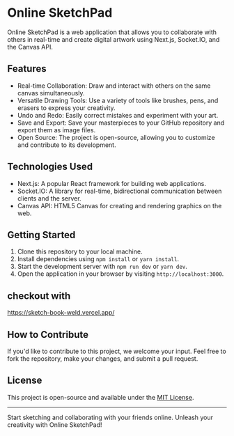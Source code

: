 # Online SketchPad

Online SketchPad is a web application that allows you to collaborate with others in real-time and create digital artwork using Next.js, Socket.IO, and the Canvas API.

## Features

- Real-time Collaboration: Draw and interact with others on the same canvas simultaneously.
- Versatile Drawing Tools: Use a variety of tools like brushes, pens, and erasers to express your creativity.
- Undo and Redo: Easily correct mistakes and experiment with your art.
- Save and Export: Save your masterpieces to your GitHub repository and export them as image files.
- Open Source: The project is open-source, allowing you to customize and contribute to its development.

## Technologies Used

- Next.js: A popular React framework for building web applications.
- Socket.IO: A library for real-time, bidirectional communication between clients and the server.
- Canvas API: HTML5 Canvas for creating and rendering graphics on the web.

## Getting Started

1. Clone this repository to your local machine.
2. Install dependencies using `npm install` or `yarn install`.
3. Start the development server with `npm run dev` or `yarn dev`.
4. Open the application in your browser by visiting `http://localhost:3000`.

## checkout with 
https://sketch-book-weld.vercel.app/
## How to Contribute

If you'd like to contribute to this project, we welcome your input. Feel free to fork the repository, make your changes, and submit a pull request.

## License

This project is open-source and available under the [MIT License](LICENSE).

---

Start sketching and collaborating with your friends online. Unleash your creativity with Online SketchPad!
